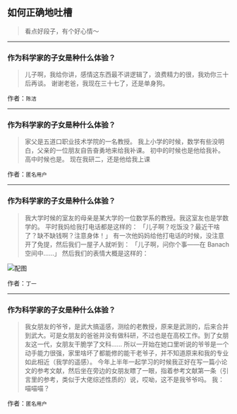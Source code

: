 ## 如何正确地吐槽

> 看点好段子，有个好心情～


 
---

### 作为科学家的子女是种什么体验？

> 儿子啊，我给你讲，感情这东西最不讲逻辑了，浪费精力的很，我劝你三十后再谈。
> 谢谢老爸，我现在三十七了，还是单身狗。


作者：`陈洁`

---

### 作为科学家的子女是种什么体验？

> 家父是五道口职业技术学院的一名教授。
> 我上小学的时候，数学有些没明白，父亲的一位朋友自告奋勇地来给我补课。
> 初中的时候也是他给我补。
> 高中时候也是。
> 现在我研二，还是他给我上课


作者：`匿名用户`

---

### 作为科学家的子女是种什么体验？

> 我大学时候的室友的母亲是某大学的一位数学系的教授。我这室友也是学数学的。
> 平时我妈给我打电话都是这样的：
> 「儿子啊？吃饭没？最近干啥了？缺不缺钱啊？注意身体！」
> 有一次他妈妈给他打电话的时候，没注意开了免提，然后我们一屋子人就听到：
> 「儿子啊，问你个事——在 Banach 空间中……」
> 然后我们的表情大概是这样的：



![配图](http://pic2.zhimg.com/70/v2-09c511b4b556bab760b9ab48971faae1_b.jpg)


作者：`丁一`

---

### 作为科学家的子女是种什么体验？

> 我女朋友的爷爷，是武大搞遥感，测绘的老教授，原来是武测的，后来合并到武大。可是女朋友的爸爸并没有做科研，不过也是在高校工作。到了女朋友这一代，女朋友干脆学了文科……
> 所以一开始在她口里听说的爷爷是一个动手能力很强，家里啥坏了都能修的能干老爷子，并不知道原来和我的专业如此相近（我学的遥感）。
> 今年上半年一起学习的时候我正好在写一篇小论文的参考文献，然后坐在旁边的女朋友瞟了一眼，指着参考文献第一条（引言里的参考，类似于大佬综述性质的）说，哎呦，这不是我爷爷吗。
> 我：喵喵喵？


作者：`匿名用户`